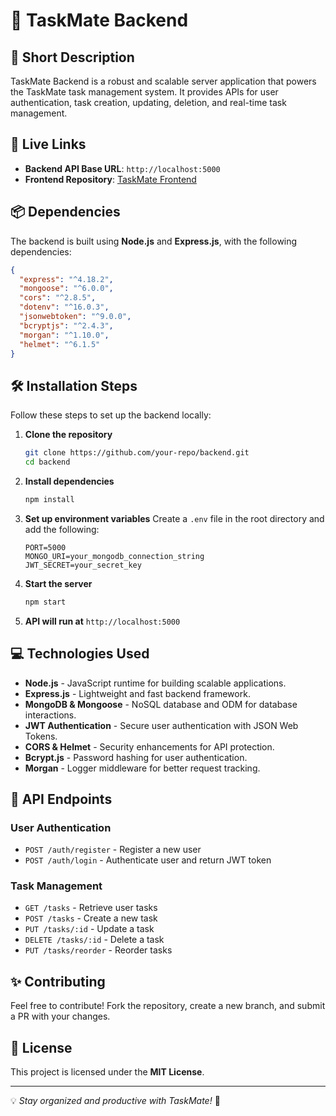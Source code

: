 # 🚀 TaskMate Backend

## 📌 Short Description
TaskMate Backend is a robust and scalable server application that powers the TaskMate task management system. It provides APIs for user authentication, task creation, updating, deletion, and real-time task management.

## 🔗 Live Links
- **Backend API Base URL**: `http://localhost:5000`
- **Frontend Repository**: [TaskMate Frontend](https://github.com/fahimfiroz42/task-mate)

## 📦 Dependencies
The backend is built using **Node.js** and **Express.js**, with the following dependencies:

```json
{
  "express": "^4.18.2",
  "mongoose": "^6.0.0",
  "cors": "^2.8.5",
  "dotenv": "^16.0.3",
  "jsonwebtoken": "^9.0.0",
  "bcryptjs": "^2.4.3",
  "morgan": "^1.10.0",
  "helmet": "^6.1.5"
}
```

## 🛠 Installation Steps
Follow these steps to set up the backend locally:

1. **Clone the repository**
   ```sh
   git clone https://github.com/your-repo/backend.git
   cd backend
   ```

2. **Install dependencies**
   ```sh
   npm install
   ```

3. **Set up environment variables**
   Create a `.env` file in the root directory and add the following:
   ```env
   PORT=5000
   MONGO_URI=your_mongodb_connection_string
   JWT_SECRET=your_secret_key
   ```

4. **Start the server**
   ```sh
   npm start
   ```

5. **API will run at** `http://localhost:5000`

## 💻 Technologies Used
- **Node.js** - JavaScript runtime for building scalable applications.
- **Express.js** - Lightweight and fast backend framework.
- **MongoDB & Mongoose** - NoSQL database and ODM for database interactions.
- **JWT Authentication** - Secure user authentication with JSON Web Tokens.
- **CORS & Helmet** - Security enhancements for API protection.
- **Bcrypt.js** - Password hashing for user authentication.
- **Morgan** - Logger middleware for better request tracking.

## 📜 API Endpoints
### **User Authentication**
- `POST /auth/register` - Register a new user
- `POST /auth/login` - Authenticate user and return JWT token

### **Task Management**
- `GET /tasks` - Retrieve user tasks
- `POST /tasks` - Create a new task
- `PUT /tasks/:id` - Update a task
- `DELETE /tasks/:id` - Delete a task
- `PUT /tasks/reorder` - Reorder tasks

## ✨ Contributing
Feel free to contribute! Fork the repository, create a new branch, and submit a PR with your changes.

## 📄 License
This project is licensed under the **MIT License**.

---

💡 _Stay organized and productive with TaskMate!_ 🚀
